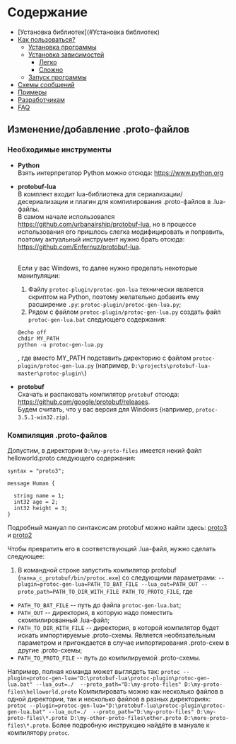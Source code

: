 
Содержание
=================

  * [Установка библиотек](#Установка библиотек)
  * [Как пользоваться?](#Как-пользоваться)
    * [Установка программы](#Установка-программы)
    * [Установка зависимостей](#Установка-зависимостей)
	    * [Легко](#Легко)
	    * [Сложно](#Сложно)
    * [Запуск программы](#Запуск-программы)
  * [Схемы сообщений](#Схемы-сообщений)
  * [Примеры](#Примеры)
  * [Разработчикам](#Разработчикам)
  * [FAQ](#faq)
  
Изменение/добавление .proto-файлов
--------
### Необходимые инструменты
  * <b>Python</b>
    <br/>Взять интерпретатор Python можно отсюда: https://www.python.org
    
  * <b>protobuf-lua</b>
    <br/>В комплект входит lua-библиотека для сериализации/десериализации и плагин для компилирования .proto-файлов в .lua-файлы.
    <br/>В самом начале использовался https://github.com/urbanairship/protobuf-lua, но в процессе использования его пришлось слегка модифицировать и поправить, поэтому актуальный инструмент нужно брать отсюда: https://github.com/Enfernuz/protobuf-lua.
    
    <br/>Если у вас Windows, то далее нужно проделать некоторые манипуляции:
    1. Файлу `protoc-plugin/protoc-gen-lua` технически является скриптом на Python, поэтому желательно добавить ему расширение `.py`: `protoc-plugin/protoc-gen-lua.py`;
    2. Рядом с файлом `protoc-plugin/protoc-gen-lua.py` создать файл `protoc-gen-lua.bat` следующего содержания:
    ```
    @echo off
    chdir MY_PATH
    python -u protoc-gen-lua.py
    ```
    , где вместо MY_PATH подставить директорию с файлом `protoc-plugin/protoc-gen-lua.py` (например, `D:\projects\protobuf-lua-master\protoc-plugin\`)
    
  * <b>protobuf</b>
    <br/>Скачать и распаковать компилятор `protobuf` отсюда: https://github.com/google/protobuf/releases.
    <br/>Будем считать, что у вас версия для Windows (например, `protoc-3.5.1-win32.zip`).
  
### Компиляция .proto-файлов
  Допустим, в директории `D:\my-proto-files` имеется некий файл helloworld.proto следующего содержания:
  ```
  syntax = "proto3";
  
  message Human {
        
    string name = 1;
    int32 age = 2;
    int32 height = 3;
  }
  
  ```
  Подробный мануал по синтаксисам protobuf можно найти здесь: <a href='https://developers.google.com/protocol-buffers/docs/proto3'>proto3</a> и <a href='https://developers.google.com/protocol-buffers/docs/proto2'>proto2</a>
  
  Чтобы превратить его в соответствующий .lua-файл, нужно сделать следующее:
  1. В командной строке запустить компилятор protobuf (`папка_с_protobuf/bin/protoc.exe`) со следующими параметрами:
  `--plugin=protoc-gen-lua=PATH_TO_BAT_FILE --lua_out=PATH_OUT --proto_path=PATH_TO_DIR_WITH_FILE PATH_TO_PROTO_FILE`,
  где 
  * `PATH_TO_BAT_FILE` -- путь до файла `protoc-gen-lua.bat`;
  * `PATH_OUT` -- директория, в которую надо поместить скомпилированный .lua-файл;
  * `PATH_TO_DIR_WITH_FILE` -- директория, в которой компилятор будет искать импортируемые .proto-схемы. Является необязательным параметром и пригождается в случае импортирования .proto-схем в другие .proto-схемы;
  * `PATH_TO_PROTO_FILE` -- путь до компилируемой .proto-схемы.
  
  Например, полная команда может выглядеть так:
  `protoc --plugin=protoc-gen-lua="D:\protobuf-lua\protoc-plugin\protoc-gen-lua.bat" --lua_out=./  --proto_path="D:\my-proto-files" D:\my-proto-files\helloworld.proto`
  Компилировать можно как несколько файлов в одной директории, так и несколько файлов в разных директориях:
  `protoc --plugin=protoc-gen-lua="D:\protobuf-lua\protoc-plugin\protoc-gen-lua.bat" --lua_out=./  --proto_path="D:\my-proto-files" D:\my-proto-files\*.proto D:\my-other-proto-files\other.proto D:\more-proto-files\*.proto`.
  Более подробную инструкцию найдёте в мануале к компилятору `protoc`.
  
  
  
